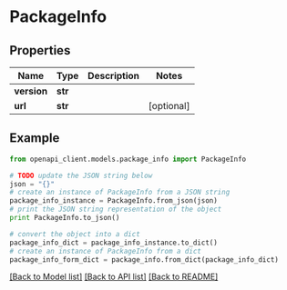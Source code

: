 # PackageInfo


## Properties

Name | Type | Description | Notes
------------ | ------------- | ------------- | -------------
**version** | **str** |  | 
**url** | **str** |  | [optional] 

## Example

```python
from openapi_client.models.package_info import PackageInfo

# TODO update the JSON string below
json = "{}"
# create an instance of PackageInfo from a JSON string
package_info_instance = PackageInfo.from_json(json)
# print the JSON string representation of the object
print PackageInfo.to_json()

# convert the object into a dict
package_info_dict = package_info_instance.to_dict()
# create an instance of PackageInfo from a dict
package_info_form_dict = package_info.from_dict(package_info_dict)
```
[[Back to Model list]](../README.md#documentation-for-models) [[Back to API list]](../README.md#documentation-for-api-endpoints) [[Back to README]](../README.md)


